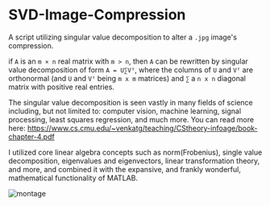 # SVD-Image-Compression
A script utilizing singular value decomposition to alter a ```.jpg``` image's compression.

if ```A``` is an ```m × n``` real matrix with ```m > n```, then ```A``` can be rewritten by singular value decomposition of form ```A = U∑Vᵀ```, where the columns of ```U``` and ```Vᵀ``` are orthonormal (and ```U``` and ```Vᵀ``` being ```m x m``` matrices) and ```∑``` a ```n x n``` diagonal matrix with positive real entries. 

The singular value decomposition is seen vastly in many fields of science including, but not limited to: computer vision, machine learning, signal processing, least squares regression, and much more. You can read more here: https://www.cs.cmu.edu/~venkatg/teaching/CStheory-infoage/book-chapter-4.pdf

I utilized core linear algebra concepts such as norm(Frobenius), single value decomposition, eigenvalues and eigenvectors, linear transformation theory, and more, and combined it with the expansive, and frankly wonderful, mathematical functionality of MATLAB. 

![montage](https://github.com/simonshm5/SVD-Image-Compression/blob/main/montage.jpg?raw=true)
